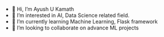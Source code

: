 - 👋 Hi, I’m Ayush U Kamath
- 👀 I’m interested in AI, Data Science related field.
- 🌱 I’m currently learning Machine Learning, Flask framework
- 💞️ I’m looking to collaborate on advance ML projects


